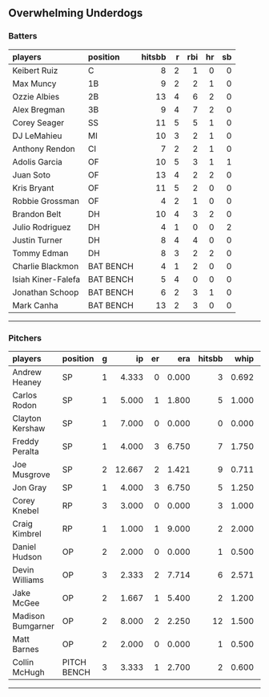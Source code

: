 ## Overwhelming Underdogs

### Batters

 
|players            |position  | hitsbb|  r| rbi| hr| sb| 
|:------------------|:---------|------:|--:|---:|--:|--:| 
|Keibert Ruiz       |C         |      8|  2|   1|  0|  0| 
|Max Muncy          |1B        |      9|  2|   2|  1|  0| 
|Ozzie Albies       |2B        |     13|  4|   6|  2|  0| 
|Alex Bregman       |3B        |      9|  4|   7|  2|  0| 
|Corey Seager       |SS        |     11|  5|   5|  1|  0| 
|DJ LeMahieu        |MI        |     10|  3|   2|  1|  0| 
|Anthony Rendon     |CI        |      7|  2|   2|  1|  0| 
|Adolis Garcia      |OF        |     10|  5|   3|  1|  1| 
|Juan Soto          |OF        |     13|  4|   2|  2|  0| 
|Kris Bryant        |OF        |     11|  5|   2|  0|  0| 
|Robbie Grossman    |OF        |      4|  2|   1|  0|  0| 
|Brandon Belt       |DH        |     10|  4|   3|  2|  0| 
|Julio Rodriguez    |DH        |      4|  1|   0|  0|  2| 
|Justin Turner      |DH        |      8|  4|   4|  0|  0| 
|Tommy Edman        |DH        |      8|  3|   2|  2|  0| 
|Charlie Blackmon   |BAT BENCH |      4|  1|   2|  0|  0| 
|Isiah Kiner-Falefa |BAT BENCH |      5|  4|   0|  0|  0| 
|Jonathan Schoop    |BAT BENCH |      6|  2|   3|  1|  0| 
|Mark Canha         |BAT BENCH |     13|  2|   3|  0|  0| 


* * *

### Pitchers

 
|players           |position    |  g|     ip| er|   era| hitsbb|  whip| so|  w| sv| 
|:-----------------|:-----------|--:|------:|--:|-----:|------:|-----:|--:|--:|--:| 
|Andrew Heaney     |SP          |  1|  4.333|  0| 0.000|      3| 0.692|  5|  0|  0| 
|Carlos Rodon      |SP          |  1|  5.000|  1| 1.800|      5| 1.000| 12|  0|  0| 
|Clayton Kershaw   |SP          |  1|  7.000|  0| 0.000|      0| 0.000| 13|  1|  0| 
|Freddy Peralta    |SP          |  1|  4.000|  3| 6.750|      7| 1.750|  6|  0|  0| 
|Joe Musgrove      |SP          |  2| 12.667|  2| 1.421|      9| 0.711| 14|  1|  0| 
|Jon Gray          |SP          |  1|  4.000|  3| 6.750|      5| 1.250|  4|  0|  0| 
|Corey Knebel      |RP          |  3|  3.000|  0| 0.000|      3| 1.000|  3|  0|  1| 
|Craig Kimbrel     |RP          |  1|  1.000|  1| 9.000|      2| 2.000|  2|  0|  1| 
|Daniel Hudson     |OP          |  2|  2.000|  0| 0.000|      1| 0.500|  4|  1|  0| 
|Devin Williams    |OP          |  3|  2.333|  2| 7.714|      6| 2.571|  6|  0|  0| 
|Jake McGee        |OP          |  2|  1.667|  1| 5.400|      2| 1.200|  0|  0|  0| 
|Madison Bumgarner |OP          |  2|  8.000|  2| 2.250|     12| 1.500|  4|  0|  0| 
|Matt Barnes       |OP          |  2|  2.000|  0| 0.000|      1| 0.500|  2|  0|  0| 
|Collin McHugh     |PITCH BENCH |  3|  3.333|  1| 2.700|      2| 0.600|  7|  0|  0| 


* * *


